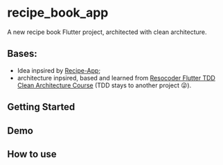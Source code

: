 # recipe_book_app

A new recipe book Flutter project, architected with clean architecture.

## Bases:
 - Idea inpsired by [Recipe-App](https://github.com/florinpop17/app-ideas/blob/master/Projects/1-Beginner/Recipe-App.md);
 - architecture inpsired, based and learned from [Resocoder Flutter TDD Clean Architecture Course](https://github.com/ResoCoder/flutter-tdd-clean-architecture-course) (TDD stays to another project 😜).

## Getting Started

## Demo

## How to use

